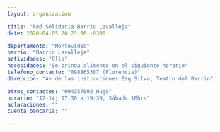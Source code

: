 ```yaml
---
layout: organizacion

title: "Red Solidaria Barrio Lavalleja"
date: 2020-04-05 20:23:06 -0300

departamento: "Montevideo"
barrio: "Barrio Lavalleja"
actividades: "Olla"
necesidades: "Se brinda alimento en el siguiente horario"
telefono_contacto: "098865307 (Florencia)"
direccion: "Av de las instrucciones Esq Silva, Teatro del Barrio"

otros_contactos: "094357002 Hugo"
horario: "12-14; 17:30 a 19:30, Sábado 16hrs"
aclaraciones: ""
cuenta_bancaria: ""

---
```

